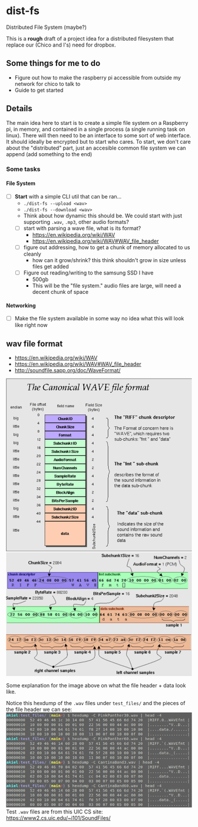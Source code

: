 # dist-fs
Distributed File System (maybe?)

This is a **rough** draft of a project idea for a distributed filesystem that replace our (Chico and I's) need for dropbox.

## Some things for me to do
- Figure out how to make the raspberry pi accessible from outside my network for chico to talk to
- Guide to get started

## Details

The main idea here to start is to create a simple file system on a Raspberry pi, in memory, and 
contained in a single process (a single running task on linux). There will then need to be an
interface to some sort of web interface. It should ideally be encrypted but to start who cares.
To start, we don't care about the "distributed" part, just an accesible common file system we
can append (add something to the end)

### Some tasks
#### File System
- [ ] **Start** with a simple CLI util that can be ran...
    - `./dist-fs --upload <wav>`
    - `./dist-fs --download <wav>`
  - Think about how dynamic this should be. We could start with just supporting `.wav`, `.mp3`, other audio formats?
  - [ ] start with parsing a wave file, what is its format?
    - https://en.wikipedia.org/wiki/WAV
    - https://en.wikipedia.org/wiki/WAV#WAV_file_header
  - [ ] figure out addressing, how to get a chunk of memory allocated to us cleanly
    - how can it grow/shrink? this think shouldn't grow in size unless files get added
  - [ ] Figure out reading/writing to the samsung SSD I have
    - 500gb
    - This will be the "file system." audio files are large, will need a decent chunk of space
       
#### Networking
- [ ] Make the file system available in some way
no idea what this will look like right now


## wav file format
- https://en.wikipedia.org/wiki/WAV
- https://en.wikipedia.org/wiki/WAV#WAV_file_header
- http://soundfile.sapp.org/doc/WaveFormat/

![image1](test_files/wav_format1.png)
![image2](test_files/wav_format2.png)

Some explanation for the image above on what the file header + data look like. 


Notice this hexdump of the `.wav` files under `test_files/` and the pieces of the file header we 
can see:
![image3](test_files/wav_hexdump.png)
Test `.wav` files are from this UIC CS site: https://www2.cs.uic.edu/~i101/SoundFiles/
